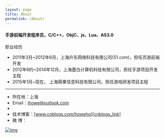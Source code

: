 ```yaml
---
layout: page
title: About
permalink: /About/
---
```


#### 手游前端开发程序员，C/C++、ObjC、js、Lua、AS3.0


 职业经历
 
 * 2011年3月~2012年6月，上海升东网络科技有限公司(51.com)，担任页游前端开发
 * 2012年6约~2014年12月，上海墨白计算机科技有限公司，担任手游项目开发主程
 * 2015年1月~现在， 上海萌果信息科技有限公司，担任游戏研发项目主程
 
 
---

* 所在地：上海
* Email：ihowe@outlook.com
* 
* 技术博客：[www.cnblogs.com/howeho][cnblogs_link]
* 微 博：

[![img][weibo_img]][weibo_link]



[cnblogs_link]:http://www.cnblogs.com/howeho/ "将逐步迁移至Github"
[weibo_link]:http://weibo.com/haroel
[weibo_img]:http://service.t.sina.com.cn/widget/qmd/1829592821/c6fd2b80/1.png "新浪微博"